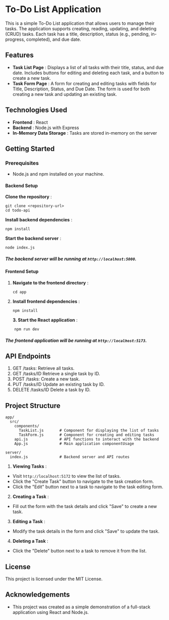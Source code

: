 # To-Do List Application

This is a simple To-Do List application that allows users to manage their tasks. The application supports creating, reading, updating, and deleting (CRUD) tasks. Each task has a title, description, status (e.g., pending, in-progress, completed), and due date.

## Features

* **Task List Page** : Displays a list of all tasks with their title, status, and due date. Includes buttons for editing and deleting each task, and a button to create a new task.
* **Task Form Page** : A form for creating and editing tasks with fields for Title, Description, Status, and Due Date. The form is used for both creating a new task and updating an existing task.

## Technologies Used

* **Frontend** : React
* **Backend** : Node.js with Express
* **In-Memory Data Storage** : Tasks are stored in-memory on the server

## Getting Started

### Prerequisites

* Node.js and npm installed on your machine.

#### Backend Setup

**Clone the repository** :

```
git clone <repository-url>
cd todo-api

```

 **Install backend dependencies** :

```
npm install

```

 **Start the backend server** :

```
node index.js
```

##### The backend server will be running at `http://localhost:5000`.

#### Frontend Setup

1. **Navigate to the frontend directory** :
   ```
   cd app
   ```
2. **Install frontend dependencies** :
   ```
   npm install
   ```

   **3. Start the React application** :

```
    npm run dev
```

##### The frontend application will be running at `http://localhost:5173`.

## API Endpoints

1. GET /tasks: Retrieve all tasks.
2. GET /tasks/ID Retrieve a single task by ID.
3. POST /tasks: Create a new task.
4. PUT /tasks/ID Update an existing task by ID.
5. DELETE /tasks/ID Delete a task by ID.

## Project Structure

```
app/
  src/
    components/
      TaskList.js       # Component for displaying the list of tasks
      TaskForm.js       # Component for creating and editing tasks
    api.js              # API functions to interact with the backend
    App.js              # Main application componentUsage
```

```
server/
  index.js              # Backend server and API routes
```

1. **Viewing Tasks** :

* Visit `http://localhost:5172` to view the list of tasks.
* Click the "Create Task" button to navigate to the task creation form.
* Click the "Edit" button next to a task to navigate to the task editing form.

2. **Creating a Task** :

* Fill out the form with the task details and click "Save" to create a new task.

3. **Editing a Task** :

* Modify the task details in the form and click "Save" to update the task.

4. **Deleting a Task** :

* Click the "Delete" button next to a task to remove it from the list.

## License

This project is licensed under the MIT License.

## Acknowledgements

* This project was created as a simple demonstration of a full-stack application using React and Node.js.
